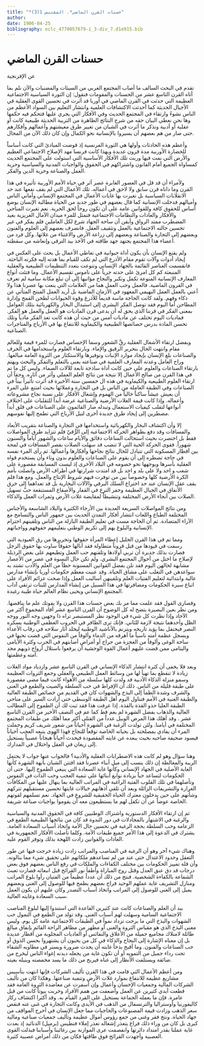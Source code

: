 ```yaml
---
title: "*حسنات القرن الماضي*. المقتبس 1(3)"
author: 
date: 1906-04-25
bibliography: oclc_4770057679-i_3-div_7.d1e915.bib
---
```




#  حسنات القرن الماضي 


 عن الإفرنجية 

 تقدم في البحث السالف ما أصاب المجتمع الغربي من السيئات والمضنيات والآن نلم بما أتاه القرن التاسع  عشر  من الحسنات والمقومات فنقول: إن الثورة السياسية الاجتماعية العظيمة التي حدثت في القرن الماضي في أوربا قد أثرت في تحسين القوى العقلية في الأجيال الحديثة كما أحدثت الاكتشافات العلمية وانتشار التعليم بين السواد الأعظم من الناس نشوءً وارتقاء في المجتمع الحديث وفي الأفكار التي يجري عليها فتحكم فيه حكمها وها نحن نعطي البيان حقه من شرح النتائج الظاهرة من التربية الحديثة طبيعية كانت أو عقلية أو أدبية ونذكر ما أثرت في الشبان من تغيير طرق معيشتهم وأعمالهم وأفكارهم حتى صار من هم بعضهم أن يسيروا بالإنسانية نحو الكمال وإن كان ذلك الآن من المحال. 

 وأعظم هذه الحادثات وأولها هي الثورة الفرنسية إذ قوضت المبادئ التي كانت أساساً للحضارة الأوربية مدة قرون عديدة وبهذا كانت فرنسا مهد الإصلاح الاجتماعي العظيم والأرض التي نمت فيها وربت تلك الأفكار   الأساسية التي استولت على المجتمع الحديث كمساواة الجميع أمام القانون واشتراكهم في الحقوق والواجبات المدنية والسياسية وحرية العمل والصناعة وحرية الدين والفكر. 

 ولأمراء أن قد قل في العصور الغابرة عصر أثر في حياة الأمم الأوربية تأثيره في هذا القرن وما داناه قرن سابق ولا لاحق في أعماله. تلك الأعمال التي لم يقف نفعها عند حد الانقلابات السياسية بل تغيرت بها غايات الأعمال في المجتمع الإنساني وأماني الناس وأميالهم فدخلت الإنسانية كما قال بعضهم في طور جديد من الحياة مطالبة الإنسان بوضع أساس للحقوق كافة وللقوانين عامة على أن تكون روحاً لحق الحرية. نعم تغيرت المناحي والأفكار والعادات والنظامات الاجتماعية فتمثل للمرء ميدان الآمال الغريزية بعيد المضطرب ممتد الرواق وأيقن أن ساحة الجهاد شرع لكل العاملين فلم يفكر في غير تحسين حالته الاجتماعية بالعمل وتثقيف العقل. فانصرف بعضهم إلى العلوم والفنون وبعضهم إلى التجارة والصناعة وبعضهم إلى زراعة الأرض والاغتناء من غلاتها. وكل فرد من أعضاء هذا المجتمع يجتهد جهد طاقته في الأخذ بيد الترقي وإنعاشه من سقطته.  

 ولم يقنع الإنسان بأن يكون أداة حيوانية في تعاطي الأعمال بل بحث على العكس في إيجاد أدوات وآلات تقوم مقام الأذرع التي لم تكف للقيام بما هدته إليه فكرته الباحثة. فانقسمت العناصر القائمة بالجهاد الإنساني وتنوعت بتعدد التنظيمات الطبيعية والعقلية المنبعثة كم كل امرئ على حدته جرياً على ناموس تقسيم الأعمال. وما فتئت أنواع المعارف الإنسانية المنوعة تكمل وتكبر والنجاح مؤاتيها إلى أن تبلغ مكانة سامية لم تعرف في القرون   الماضية. فالعمل وحب العمل هما من العلامات التي ينعت بها عصرنا هذا ولا أعني بالعمل العمل البهيمي المعهود في الأزمان الماضية بل أريد العمل المنتج المتأتي عن ذكاء وفهم. ولقد كانت الحاجة ماسة قديماً للأذرع وقوة الحيوانات لطحن القمح وإدارة المطاحن أما اليوم فقد توصل الفكر البشري إلى استبدال البخار والكهربائية بتلك العوامل بمعنى الفكر في قرننا الذي يحق له أن يدعى قرن الماديات هو العمل والعمل هو الفكر. فماديات اليوم تختلف عن ماديات أمس من حيث أن هذه كانت تعد الفكر مادياً وتلك تحسن المادة بدرس خصائصها الطبيعية والكيماوية للانتفاع بها في الأرباح والمتاجرات الصناعية. 

 وبفضل ارتقاء الأشغال العقلية رقَّ الشعور وسما الإحساس فصارت للمرء قيمة وللعالم مقام وانتهت الحال بتحرير الرقيق والإماء. وبارتقاء العلوم واستخدامها في الحرف والصناعات بلغ الإنسان بإيجاد موارد الإنبات وتوفيرها والاستكثار من الثروة العامة مبالغها. وراح العامل وعدته المعارف العلمية في صناعته يعنى بالتعلم والتفكر والبحث ويهتم بارتقاء الصناعات والعلوم على حين كانت أداة ساذجة تابعة للآلات الصماء. وليس كل ما تم في هذا القرن من صالح الأعمال إلا نتيجة من نتائج العلم العملي وأثر من آثاره. وحقاً أن ارتقاء العلوم الطبيعية والكيماوية في هذه ال  خمسين  سنة الأخيرة قد أثرت تأثيراً بيناً في الصناعات وفي الطبقة العاملة من الناس بل في التجارة وعملائها بحيث امتنع على المرء أن يعيش عيشاً ساكناً خالياً من الهموم وإشغال الأفكار على نسبة نجاح مشروعاته وأعماله. وإذا كانت قيمة الغلات الأرضية والصناعية عرضة أبداً للتقلبات على اختلاف أنواعها لتقلب كيفيات الاستعمال وتبدله   صار القائمون على الصناعات في قلق أبداً مضطرين إلى إيجاد طرق جديدة أخرى لنيل الأرباح التي تطمح إليها نفوسهم. 

 إلا وأن اكتشاف البخار والكهربائية واستخدامها في التجارة والصناعة بتقريب الأبعاد   والمسافات وقد دفع بظواهر الحركة الاجتماعية إلى الرُّقيّ فلم تتزايد طرق المواصلات فقط بل اختصرت بحيث استحالت الساعات دقائق والأيام ساعات والشهور أياماً والسنون شهوراً. فقوى الحركة الحية التي لا تنضب قد سهلت الصلات بقصر المسافات في لمحة بين أقطار المسكونة التي تتبادل للحال نتائج نجاحها وأفكارها وأعمالها. ثم رأى المرء نفسه في حاجة تضطره إلى أن يقوم على الصناعات والعلوم بدون وناء وأن يستخدم قواه العقلية بأسرها ويوجهها نحو خصومه في البلاد الأخرى إذ ليست المسابقة مقصورة على شعب و  احد  ولا على بلد و  احد  بل قد امتدت شرارتها في أطراف الأرض واتصلت بأمم الكرة الأرضية كلها وخصوصاً بين من توفرت فيهم شروط الإنتاج والعمل. ومع هذا فلم يقف عقل الإنسان عند حد اختراع السلك البرقي والآلات البخارية بل قد تعداهما إلى خرق الأنفاق في الجبال العظيمة وحفر الترع في القفار والأصقاع المستنقعة حبَّ تسهيل الصلات بين أنحاء الأرض المختلفة وتنشيطاً لمقايضة غلات الأرض وثمرات العمل والذكاء. 

 ومن نتائج المواصلات السريعة العديدة بين الأرجاء الكثيرة والبلاد الشاسعة والأجناس المختلفة الطباع واللغات انتشار أفكار التمدن الحديث بين جمهور الناس والتسامح مع الآراء المتضادة. ثم أن الحاجة مست في تعليم   الطبقة النازلة من الناس وتلقينهم احترام الإنسانية والبلوغ بهم إلى تكريم الوطني بتعليمهم حقوقهم وواجباتهم. 

 ومما تم في هذا القرن الجليل إعطاء المرأة حقوقها وتحريرها من رق العبودية التي رسفت في قيودها من قبل قروناً متطاولة فقد أنالها حقوقاً ساوت بها حقوق الرجل فصارت بذلك جديرة أن تربي أولادها وتلقنهم حب العمل وتطبعهم على بغض الرذيلة لإصلاح ما اختل من أحوال المجتمع البشري. ولم تكن حال النسوة في عصر من الأعصار مشابهة لحالهن اليوم فقد نلن بفضل القوانين المسنونة حظاً من العلم والأدب تشتد به سواعدهن في التغلب على مشاق الحياة. وقد عنيت معظم حكومات أوربا بإنشاء مدارس عالية وابتدائية لتعليم الفتيات العلم وتلقينهن أساليب العمل وإذا صحت عزائم الأفراد على اتباع سيرة الحكومات ومضافرتها في هذا السبيل من إنشاء المدارس للبنات ترتقي آداب المجتمع الإنساني ويحيى نظام العالم حياة طيبة رغيدة.  

 وقصارى القول فقد علمت مما مر بك بعض حسنات هذا القرن ولا يفوتك علم ما يناقضها. ومن نظر بعين البصيرة يتضح له كل الوضوح أن القرن التاسع  عشر  أفاد المجموع أكثر من الآحاد وإذا نظرت كل شيء في الوجود نظر المستبصر تراه ذا وجهين وجه النور ووجه الظل وأحدهما نتيجة لازمة للثاني. فإنك ترى الظافر في الحروب العظمى الوطنية يسكره النصر فيحتفل بما يؤيد تاريخه ويترنم بالأناشيد الوطنية ليخلد آثار سلاحه في رقاب الأعداء ويسجل عظمة أمته ناسياً ما أهرقه من الدماء وألوفاً من النفوس التي قضت نحبها في ساحة الوغى وألوفاً من العجزة من جراح أو أمراض أصابتهم في الحرب وكثرة الأيامى واليتامى ممن قضت عليهم أعمال القوة الوحشية   أن يرفعوا باستلال أرواح ذويهم مجد أمته وعظمتها. 

 وبعد فلا يخفى أن كثرة انتشار الذكاء الإنساني في القرن التاسع  عشر  وازدياد مواد الغلات زيادة لا تنقطع بما تهيأ لها من وسائط العمل الطبيعي والعقلي وجمع الثروات العظيمة وسمو منزلة الذكاء الأدبية قد ولدت كلها سلسلة من الأهواء كانت فيما مضى مقصورة على طبقة قليلة من الناس. ذلك أن الإفراط في حب السلطة والصيت والطمع في الغنى والشرف وشدة الظمأ إلى البذخ والشهوات كان في القديم من خصائص الطبقة العالية والطبقة الغنية في الأمم فتناول اليوم أهل الطبقة الوسطى حتى أرادت السير على مناحي الطبقة العليا حذو القذة بالقذة. إذا عرفت هذا فقد ثبت لك أن الطموح إلى المطالب العالية والذهاب بفضل الشهرة لم يعم قط كما عم في النصف الأخير من القرن التاسع  عشر  . وقد أهلك هذا المرض الوبيل عدداً من القتلى أكثر مما أهلك من طبقات المجتمع المختلفة في أيامنا. ولئن تولدت الرغبة في الشهرة أحياناً من شعور شريف كريم وحملت المرء أن يفادي بمصلحته بل بحياته الخاصة توقعاً للنجاح فهذا الهوى يتبعه العجب أحياناً فيسود صحيفة صاحبه بحيث يبعده عن غايته المقصودة فيحدث أحياناً هيجاناً عصبياً يستحيل إلى زيغان في العقل واختلال في المدارك. 

 وهنا سؤال وهو لم كانت هذه الاضطرابات العقلية والأدبية؟ فالجواب عنها جواب لا يحتمل الريبة والمغالطة إن ذلك ينسب إلى ميل أبناء عصرنا فقد افتتن الشبان بأبهة الشهرة كأنها الغاية الأصلية في الجهاد الإنساني وكأنها غاية السعادة التي ينبغي الطموح إليها.   حتى أن الحكومات لتساعد حباً بزيادة نوابغ أبنائها على تنمية العجب وحب الذات في النفوس وتأصلهما   في تلك القلوب الفتية الراغبة في المراتب العالية بما ينهال عليها من المكافآت الغرارة والتشريفات الزائلة وبعد أن تلقي أذهانهم خيالات غايتها تحسين مستقبلهم تتركهم وشأنهم على حين يدخلون معترك الحياة الحقيقية للشروع في الجهاد. نعم تسلمهم لقوتهم الخاصة عوضاً عن أن تكفل لهم ما يستطيعون معه أن يقوموا بواجبات صناعة شريفة. 

 ثم إن ارتقاء الأفكار الدستورية واشتراك الوطنيين كافة في الحقوق المدنية والسياسية والرغبة في الاشتهار بالمجادلات في دور الندوة قد كان من نتائجها الطبيعية الطمع في الزعامة وحب السلطة بحجة الرغبة في تحسين حال الأمة واتخاذ أسباب السعادة العامة. يشترك في الدعوة إلى هذا الأمر جميع طبقات الأمة. وكلما تأصلت الأفكار الجمهورية في العادات والقوانين زادت اللهجة بذلك وتوفر القوم عليه. 

 وهناك شيء آخر وهو أن الرغبة في المناصب والمراتب زادت زيادة خرجت فيها عن طور التعقل وحدود الاعتدال حتى عند من لم تساعدهم ملكاتهم على تحقيق شيء مما ينالونه. وأن قلة تمييز الحكومات بين مختلف الكفاءات والملكات في رفع الناس بعضهم فوق بعض درجات قد دق عنق العدل وقتل روح المباراة وأطفأ نور القرائح قبل انبعاثه فصارت تعبث الشفاعة بالكفاءة الشخصية. فنتج من ذلك أن عدداً عظيماً من الفتيان رأوا بلوغ المراتب ومنازل التشريف غاية عملهم الوحيد فراح بعضهم يطمح فيها للوصول إلى الغنى وبعضهم يميل إلى الغنى للوصول إلى المراتب واتخاذ أسباب التصدر وكان عليهم أن يكون العمل سبب السعادة وغايته العالية. 

 بيد أن العلم والصناعات كانت عند كثيرين القاعدة التي استندوا إليها   لبلوغ المناصب الاجتماعية السامية وسهلت لهم أسباب الغنى. وقد تولد من الطمع في التمول حب الشهوات والبذخ التي ما برحت تزداد نمواً في الطبقات الاجتماعية عامة كل يوم. وليس معنى البذخ الذي هو مقياس الثروة والغنى أو مظهر من مظاهر الراحة القائم بإنفاق مبالغ طائلة لامتلاك مجاميع جميلة من الأعلاق والنفائس أو العاديات المجلوبة من أقطار عديدة بل إن معناه الإشارة إلى النجاح والذكاء في كل من يحبون أن يشتهروا بحسن الذوق أو حب   الصناعات والفنون. وما أقبح بذخاً غايته أن يحدث ضرورة ويستر في مطاويه الشقاء تحت رداء جميل من التمويه أو أن تكون غاية من يجعله ديدنه إغواء الناس ليخرج من ضائقة ويستلفت الأنظار إلى غناه فيربح من ذلك ما يسد مخمصته وينيله بغيته. 

 ومن أعظم الأعمال التي قامت في هذا القرن تأليف الشركات فإنها انتهت بتأسيس مشاريع عظيمة للانتفاع بموارد غلات الأرض وتنمية صناعتها. وهكذا كان من تأليف الشركات المالية وجمعيات الإحسان وأعمال وإن أسفرت عن معاضدة الثروة العامة فقد قطعت أيدي كثيرين عن العمل وأضعفت من همم الأفراد وخربت بيوتاً كانت من قبل عامرة. فإن ما يعمله الجماعة يستحيل على الفرد القيام به. وقد أكثرا اكتشاف ركاز كاليفورنيا وأوستراليا والترنسفال من الذهب في الأيدي وكانت التجارة في غنى عنه فنقص سعر الذهب وزادت قيمة المصنوعات والحاجبات مما جعل الإنسان في أحرج المواقف من جهاد الحياة. ونتج فقر وغنى من جمع رؤوس أموال عظيمة وتأليف جمعيات صناعية ومالية كبرى بل كان من وراء ذلك فراغ   يتعذر إشغاله تعذر إملاء فنطيس (برميل) الدنائيد إذ بعدت غاية عملنا بقدر امتداد دائرتها وانفصمت عرى الموازنة بين رغائبنا وأسبابنا فبذلت القوى العصبية وأجهدت القرائح فوق طاقتها فكان من ذلك أمراض عصبية كثيرة. 
